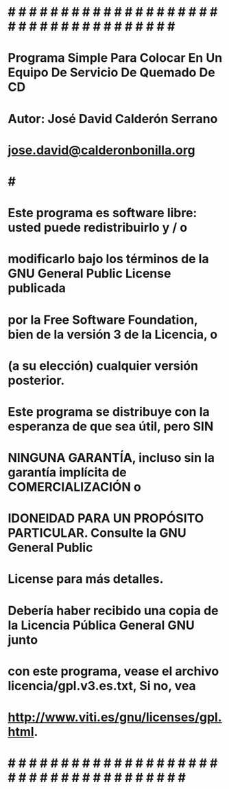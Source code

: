 # # # # # # # # # # # # # # # # # # # # # # # # # # # # # # # # # # # # # #
# Programa Simple Para Colocar En Un Equipo De Servicio De Quemado De CD  #
# Autor: José David Calderón Serrano                                      #
#        jose.david@calderonbonilla.org                                   #
#                                                                         # #
# Este programa es software libre: usted puede redistribuirlo y / o         #
# modificarlo bajo los términos de la GNU General Public License publicada  #
# por la Free Software Foundation, bien de la versión 3 de la Licencia, o   #
# (a su elección) cualquier versión posterior.                              #
#                                                                           #
# Este programa se distribuye con la esperanza de que sea útil, pero SIN    #
# NINGUNA GARANTÍA, incluso sin la garantía implícita de COMERCIALIZACIÓN o #
# IDONEIDAD PARA UN PROPÓSITO PARTICULAR. Consulte la GNU General Public    #
# License para más detalles.                                                #
#                                                                           #
# Debería haber recibido una copia de la Licencia Pública General GNU junto #
# con este programa, vease el archivo licencia/gpl.v3.es.txt, Si no, vea    #
# <http://www.viti.es/gnu/licenses/gpl.html>.                               #
# # # # # # # # # # # # # # # # # # # # # # # # # # # # # # # # # # # # # # #

